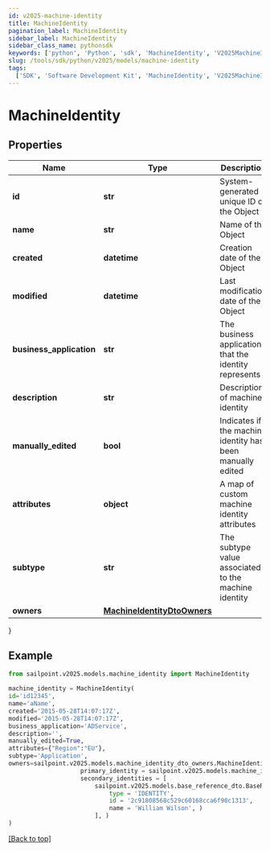 ```yaml
---
id: v2025-machine-identity
title: MachineIdentity
pagination_label: MachineIdentity
sidebar_label: MachineIdentity
sidebar_class_name: pythonsdk
keywords: ['python', 'Python', 'sdk', 'MachineIdentity', 'V2025MachineIdentity']
slug: /tools/sdk/python/v2025/models/machine-identity
tags:
  ['SDK', 'Software Development Kit', 'MachineIdentity', 'V2025MachineIdentity']
---
```


# MachineIdentity

## Properties

| Name | Type | Description | Notes |
| --- | --- | --- | --- |
| **id** | **str** | System-generated unique ID of the Object | [optional] [readonly] |
| **name** | **str** | Name of the Object | [required] |
| **created** | **datetime** | Creation date of the Object | [optional] [readonly] |
| **modified** | **datetime** | Last modification date of the Object | [optional] [readonly] |
| **business_application** | **str** | The business application that the identity represents | [required] |
| **description** | **str** | Description of machine identity | [optional] |
| **manually_edited** | **bool** | Indicates if the machine identity has been manually edited | [optional] [default to False] |
| **attributes** | **object** | A map of custom machine identity attributes | [optional] |
| **subtype** | **str** | The subtype value associated to the machine identity | [required] |
| **owners** | [**MachineIdentityDtoOwners**](machine-identity-dto-owners) |  | [optional] |

}

## Example

```python
from sailpoint.v2025.models.machine_identity import MachineIdentity

machine_identity = MachineIdentity(
id='id12345',
name='aName',
created='2015-05-28T14:07:17Z',
modified='2015-05-28T14:07:17Z',
business_application='ADService',
description='',
manually_edited=True,
attributes={"Region":"EU"},
subtype='Application',
owners=sailpoint.v2025.models.machine_identity_dto_owners.MachineIdentityDto_owners(
                    primary_identity = sailpoint.v2025.models.machine_identity_dto_owners_primary_identity.MachineIdentityDto_owners_primaryIdentity(),
                    secondary_identities = [
                        sailpoint.v2025.models.base_reference_dto.BaseReferenceDto(
                            type = 'IDENTITY',
                            id = '2c91808568c529c60168cca6f90c1313',
                            name = 'William Wilson', )
                        ], )
)

```

[[Back to top]](#)
